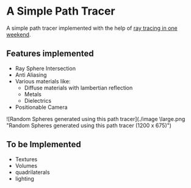 # A Simple Path Tracer
A simple path tracer implemented with the help of [ray tracing in one weekend](https://raytracing.github.io/books/RayTracingInOneWeekend.html).

## Features implemented
* Ray Sphere Intersection
* Anti Aliasing
* Various materials like:
	* Diffuse materials with lambertian reflection
	* Metals
	* Dielectrics
* Positionable Camera

![Random Spheres generated using this path tracer](./image \large.png "Random Spheres generated using this path tracer (1200 x 675)")

## To be Implemented
* Textures
* Volumes
* quadrilaterals
* lighting
